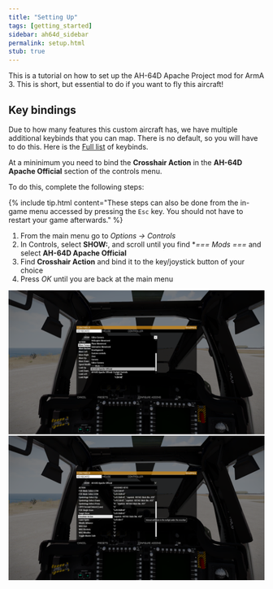 ```yaml
---
title: "Setting Up"
tags: [getting_started]
sidebar: ah64d_sidebar
permalink: setup.html
stub: true
---
```


This is a tutorial on how to set up the AH-64D Apache Project mod for ArmA 3. This is short, but essential to do if you want to fly this aircraft!

## Key bindings

Due to how many features this custom aircraft has, we have multiple additional keybinds that you can map. There is no default, so you will have to do this. Here is the [Full list](keybinds.html) of keybinds.

At a mininimum you need to bind the **Crosshair Action** in the **AH-64D Apache Official** section of the controls menu. 

To do this, complete the following steps:

{% include tip.html content="These steps can also be done from the in-game menu accessed by pressing the `Esc` key. You should not have to restart your game afterwards." %}

1. From the main menu go to *Options -> Controls*
2. In Controls, select **SHOW:**, and scroll until you find **=== Mods ===* and select **AH-64D Apache Official**
3. Find **Crosshair Action** and bind it to the key/joystick button of your choice
4. Press *OK* until you are back at the main menu

![](images/screenshots/controls-setupNew01.png)
![](images/screenshots/controls-setupNew02.png)